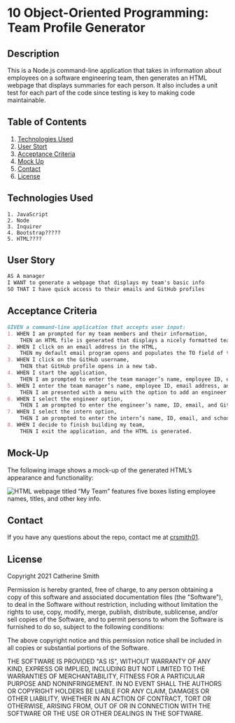 # 10 Object-Oriented Programming: Team Profile Generator

## Description

This is a Node.js command-line application that takes in information about employees on a software engineering team, then generates an HTML webpage that displays summaries for each person. It also includes a unit test for each part of the code since testing is key to making code maintainable.


## Table of Contents
1. [Technologies Used](#Technologies-Used)
2. [User Stort](#User-Story)
3. [Acceptance Criteria](#Acceptance-Criteria)
4. [Mock Up](#Mock-Up)
5. [Contact](#Contact)
6. [License](#License)


## Technologies Used
```
1. JavaScript
2. Node
3. Inquirer
4. Bootstrap?????
5. HTML????
```


## User Story

```md
AS A manager
I WANT to generate a webpage that displays my team's basic info
SO THAT I have quick access to their emails and GitHub profiles
```

## Acceptance Criteria

```md
GIVEN a command-line application that accepts user input:
1. WHEN I am prompted for my team members and their information,
    THEN an HTML file is generated that displays a nicely formatted team roster based on user input.
2. WHEN I click on an email address in the HTML,    
    THEN my default email program opens and populates the TO field of the email with the address.
3. WHEN I click on the GitHub username,
    THEN that GitHub profile opens in a new tab.
4. WHEN I start the application,
    THEN I am prompted to enter the team manager’s name, employee ID, email address, and office number.
5. WHEN I enter the team manager’s name, employee ID, email address, and office number,
    THEN I am presented with a menu with the option to add an engineer or an intern or to finish building my team.
6. WHEN I select the engineer option,
    THEN I am prompted to enter the engineer’s name, ID, email, and GitHub username, and I am taken back to the menu.
7. WHEN I select the intern option,
    THEN I am prompted to enter the intern’s name, ID, email, and school, and I am taken back to the menu.
8. WHEN I decide to finish building my team,
    THEN I exit the application, and the HTML is generated.
```

## Mock-Up

The following image shows a mock-up of the generated HTML’s appearance and functionality:

![HTML webpage titled “My Team” features five boxes listing employee names, titles, and other key info.](./______________)

## Contact
If you have any questions about the repo, contact me at [crsmith01](https://github.com/crsmith01).


## License
Copyright 2021 Catherine Smith

Permission is hereby granted, free of charge, to any person obtaining a copy of this software and associated documentation files (the "Software"), to deal in the Software without restriction, including without limitation the rights to use, copy, modify, merge, publish, distribute, sublicense, and/or sell copies of the Software, and to permit persons to whom the Software is furnished to do so, subject to the following conditions:

The above copyright notice and this permission notice shall be included in all copies or substantial portions of the Software.

THE SOFTWARE IS PROVIDED "AS IS", WITHOUT WARRANTY OF ANY KIND, EXPRESS OR IMPLIED, INCLUDING BUT NOT LIMITED TO THE WARRANTIES OF MERCHANTABILITY, FITNESS FOR A PARTICULAR PURPOSE AND NONINFRINGEMENT. IN NO EVENT SHALL THE AUTHORS OR COPYRIGHT HOLDERS BE LIABLE FOR ANY CLAIM, DAMAGES OR OTHER LIABILITY, WHETHER IN AN ACTION OF CONTRACT, TORT OR OTHERWISE, ARISING FROM, OUT OF OR IN CONNECTION WITH THE SOFTWARE OR THE USE OR OTHER DEALINGS IN THE SOFTWARE.